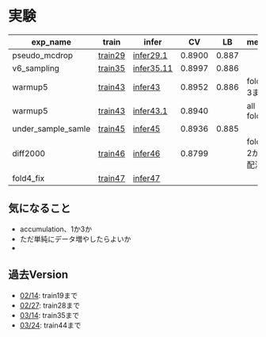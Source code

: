 # 実験


|exp_name|train|infer|CV|LB|memo|
|--|--|--|--|--|--|
|pseudo_mcdrop|[train29]|[infer29.1]|0.8900|0.887||
|v6_sampling|[train35]|[infer35.11]|0.8997|0.886||
|warmup5|[train43]|[infer43]|0.8952|0.886|fold-3まで|
|warmup5|[train43]|[infer43.1]|0.8940||all 5 fold|
|under_sample_samle|[train45]|[infer45]|0.8936|0.885||
|diff2000|[train46]|[infer46]|0.8799||fold-2が勾配消失|
|fold4_fix|[train47]|[infer47]||||

[train29]:https://github.com/trtd56/NBME-Score-Clinical-Patient-Notes/blob/e5ecba1da4c146c100cec6b0c7f69ff27ef1cee4/src/nbme_train_by_pytorch.py
[infer29.1]:https://www.kaggle.com/code/takamichitoda/nbme-infer-by-pytorch/data?scriptVersionId=90405444
[train35]:https://github.com/trtd56/NBME-Score-Clinical-Patient-Notes/blob/db94a53a6337f0ba5df97235b2097065959db48a/src/nbme_train_by_pytorch.py
[infer35.11]:https://www.kaggle.com/code/takamichitoda/nbme-infer-by-pytorch?scriptVersionId=90397794
[train43]:https://github.com/trtd56/NBME-Score-Clinical-Patient-Notes/blob/9fca0a49d0589619d2b71b17dd9a1b68b51c0ef2/src/nbme_train_by_pytorch.py
[infer43]:https://www.kaggle.com/code/takamichitoda/nbme-infer-by-pytorch?scriptVersionId=90917387
[infer43.1]:https://www.kaggle.com/code/takamichitoda/nbme-infer-by-pytorch?scriptVersionId=91272956
[train45]:https://github.com/trtd56/NBME-Score-Clinical-Patient-Notes/blob/d52f5ab90564dae8a5bbc9e0640f475a0809bdb7/src/nbme_train_by_pytorch.py
[infer45]:https://www.kaggle.com/code/takamichitoda/nbme-infer-by-pytorch?scriptVersionId=91164988
[train46]:https://github.com/trtd56/NBME-Score-Clinical-Patient-Notes/blob/b7e71e1a85ece787cb7dc94205fcbc2883a8bcc7/src/nbme_train_by_pytorch.py
[infer46]:xxx
[train47]:https://github.com/trtd56/NBME-Score-Clinical-Patient-Notes/blob/2c286901f63e223ea1c8375ed4be399e34ceba78/src/nbme_train_by_pytorch.py
[infer47]:xxx

## 気になること
- accumulation、1か3か
- ただ単純にデータ増やしたらよいか
- 

## 過去Version
- [02/14](https://github.com/trtd56/NBME-Score-Clinical-Patient-Notes/blob/cc0ec36cf5afa1e8278340ac774806f4b3d43591/docs/experiment.md): train19まで
- [02/27](https://github.com/trtd56/NBME-Score-Clinical-Patient-Notes/blob/6e420a8282d95a2217b18d9c562dc9ee26e22e96/docs/experiment.md): train28まで
- [03/14](https://github.com/trtd56/NBME-Score-Clinical-Patient-Notes/blob/f3921bd422de3529fd3f3f2eff463072e9c0f503/docs/experiment.md): train35まで
- [03/24](https://github.com/trtd56/NBME-Score-Clinical-Patient-Notes/blob/33928885fa240ae2d3f18ed7eaf1bb337581b52f/docs/experiment.md): train44まで

